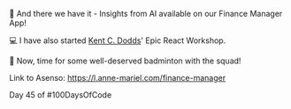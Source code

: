 🎯 And there we have it - Insights from AI available on our Finance Manager App!  
  
💻 I have also started [](https://www.linkedin.com/in/ACoAAAQKIHkBYcz7ObJ35IpN2x65yezr3Lqg3p0)[Kent C. Dodds](https://www.linkedin.com/in/kentcdodds/)' Epic React Workshop.  
  
🏸 Now, time for some well-deserved badminton with the squad!  
  
Link to Asenso: https://l.anne-mariel.com/finance-manager
  
Day 45 of #100DaysOfCode